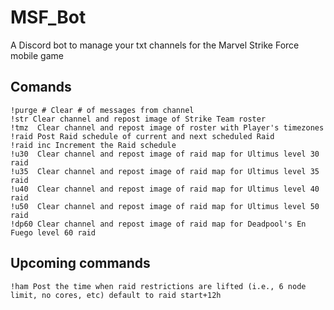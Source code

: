 # MSF_Bot

A Discord bot to manage your txt channels for the Marvel Strike Force mobile game

## Comands
```
!purge # Clear # of messages from channel
!str Clear channel and repost image of Strike Team roster
!tmz  Clear channel and repost image of roster with Player's timezones
!raid Post Raid schedule of current and next scheduled Raid
!raid inc Increment the Raid schedule
!u30  Clear channel and repost image of raid map for Ultimus level 30 raid
!u35  Clear channel and repost image of raid map for Ultimus level 35 raid
!u40  Clear channel and repost image of raid map for Ultimus level 40 raid
!u50  Clear channel and repost image of raid map for Ultimus level 50 raid
!dp60 Clear channel and repost image of raid map for Deadpool's En Fuego level 60 raid
```

## Upcoming commands
```
!ham Post the time when raid restrictions are lifted (i.e., 6 node limit, no cores, etc) default to raid start+12h
```

